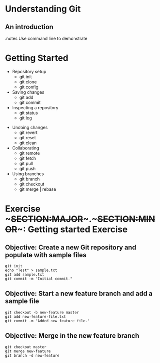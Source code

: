 <!SLIDE title-slide>

# Understanding Git
## An introduction

<!SLIDE small incremental transition=fade>
.notes Use command line to demonstrate

# Getting Started

* Repository setup
  - git init
  - git clone
  - git config
* Saving changes
  - git add
  - git commit
* Inspecting a repository
  - git status
  - git log

<!SLIDE small transition=turnUp>

* Undoing changes
  - git revert
  - git reset
  - git clean
* Collaborating
  - git remote
  - git fetch
  - git pull
  - git push
* Using branches 
  - git branch
  - git checkout
  - git merge | rebase  


<!SLIDE supplemental exercises>
# Exercise ~~~SECTION:MAJOR~~~.~~~SECTION:MINOR~~~: Getting started Exercise
## Objective: Create a new Git repository and populate with sample files

    git init
    echo "Test" > sample.txt
    git add sample.txt
    git commit -m "Initial commit."

## Objective: Start a new feature branch and add a sample file

    git checkout -b new-feature master
    git add new-feature-file.txt
    git commit -m "Added new feature file."

## Objective: Merge in the new feature branch

    git checkout master
    git merge new-feature
    git branch -d new-feature
